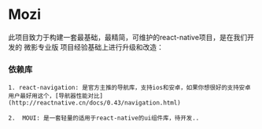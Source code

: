 # Mozi
此项目致力于构建一套最基础，最精简，可维护的react-native项目，是在我们开发的 微影专业版 项目经验基础上进行升级和改造：


### 依赖库

    1. react-navigation: 是官方主推的导航库，支持ios和安卓，如果你想很好的支持安卓用户最好用这个，[导航器性能对比](http://reactnative.cn/docs/0.43/navigation.html)

    2.  MOUI: 是一套轻量的适用于react-native的ui组件库，待开发..
    
